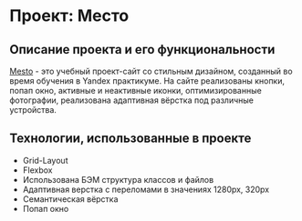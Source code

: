 # Проект: Место


## Описание проекта и его функциональности


[Mesto](https://wintori.github.io/mesto-project/index.html) - это учебный проект-сайт со стильным дизайном, созданный во время обучения в Yandex практикуме. На сайте реализованы кнопки, попап окно, активные и неактивные иконки, оптимизированные фотографии, реализована адаптивная вёрстка под различные устройства.


## Технологии, использованные в проекте

- Grid-Layout
- Flexbox
- Использована БЭМ структура классов и файлов
- Адаптивная верстка с переломами в значениях 1280px, 320px
- Семантическая вёрстка
- Попап окно
